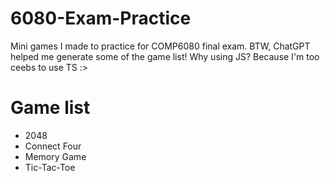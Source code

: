 # 6080-Exam-Practice
Mini games I made to practice for COMP6080 final exam. BTW, ChatGPT helped me generate some of the game list!
Why using JS? Because I'm too ceebs to use TS :>

# Game list
- 2048
- Connect Four
- Memory Game
- Tic-Tac-Toe
